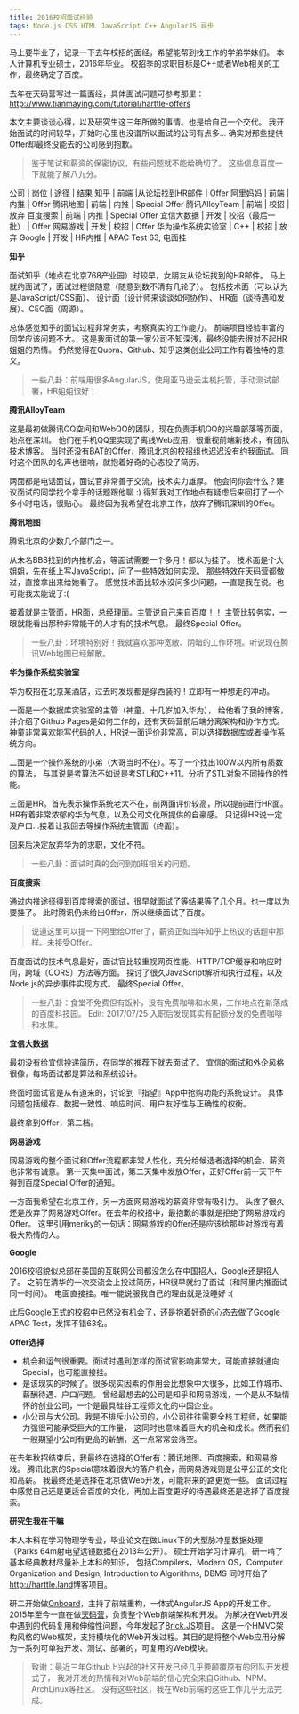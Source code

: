 ```yaml
---
title: 2016校招面试经验
tags: Node.js CSS HTML JavaScript C++ AngularJS 异步
---
```


马上要毕业了，记录一下去年校招的面经，希望能帮到找工作的学弟学妹们。
本人计算机专业硕士，2016年毕业。
校招季的求职目标是C++或者Web相关的工作，最终确定了百度。

去年在天码营写过一篇面经，具体面试问题可参考那里：
<http://www.tianmaying.com/tutorial/harttle-offers>

本文主要谈谈心得，以及研究生这三年所做的事情。也是给自己一个交代。
我开始面试的时间较早，开始时心里也没谱所以面试的公司有点多...
确实对那些提供Offer却最终没能去的公司感到抱歉。

> 鉴于笔试和薪资的保密协议，有些问题就不能给确切了。
> 这些信息百度一下就能了解八九分。

<!--more-->

公司 | 岗位 | 途径 | 结果
知乎 | 前端 |从论坛找到HR邮件 | Offer
阿里妈妈 | 前端 | 内推 | Offer
腾讯地图 | 前端 | 内推 | Special Offer
腾讯AlloyTeam | 前端 | 校招 | 放弃
百度搜索 | 前端 | 内推 | Special Offer
宜信大数据 | 开发 | 校招（最后一批） | Offer
网易游戏 | 开发 | 校招 | Offer 
华为操作系统实验室 | C++ | 校招 | 放弃
Google | 开发 | HR内推 | APAC Test 63, 电面挂

**知乎**

面试知乎（地点在北京768产业园）时较早，女朋友从论坛找到的HR邮件。
马上就约面试了，面试过程很随意（随意到数不清有几轮了）。
包括技术面（可以认为是JavaScript/CSS面）、
设计面（设计师来谈谈如何协作）、
HR面（谈待遇和发展）、CEO面（周源）。

总体感觉知乎的面试过程非常务实，考察真实的工作能力。
前端项目经验丰富的同学应该问题不大。
这是我面试的第一家公司不知深浅，最终没能去很对不起HR姐姐的热情。
仍然觉得在Quora、Github、知乎这类创业公司工作有着独特的意义。

> 一些八卦：前端用很多AngularJS，使用亚马逊云主机托管，手动测试部署，HR姐姐很好！

**腾讯AlloyTeam**

这是最初做腾讯QQ空间和WebQQ的团队，现在负责手机QQ的兴趣部落等页面，地点在深圳。
他们在手机QQ里实现了离线Web应用，很重视前端新技术，有团队技术博客。
当时还没有BAT的Offer，腾讯北京的校招组也迟迟没有约我面试。
同时这个团队的名声也很响，就抱着好奇的心态投了简历。

两面都是电话面试，面试官非常善于交流，技术实力雄厚。
他会问你会什么？建议面试的同学找个拿手的话题跟他聊 :)
得知我对工作地点有疑虑后来回打了一个多小时电话，很贴心。
最终因为我希望在北京工作，放弃了腾讯深圳的Offer。

**腾讯地图**

腾讯北京的少数几个部门之一。

从未名BBS找到的内推机会，等面试需要一个多月！都以为挂了。
技术面是个大姐姐，先在纸上写JavaScript，问了一些特效如何实现。
那些特效在天码营都做过，直接拿出来给她看了。
感觉技术面比较水没问多少问题，一直是我在说。也可能我太能说了:(

接着就是主管面，HR面，总经理面。主管说自己来自百度！！
主管比较务实，一眼就能看出那种非常能干的人才有的技术气息。
最终Special Offer。

> 一些八卦：环境特别好！我就喜欢那种宽敞、阴暗的工作环境。听说现在腾讯Web地图已经解散。

**华为操作系统实验室**

华为校招在北京某酒店，过去时发现都是穿西装的！立即有一种想走的冲动。

一面是一个数据库实验室的主管（神童，十几岁加入华为），
给他看了我的博客，并介绍了Github Pages是如何工作的，还有天码营前后端分离架构和协作方式。
神童非常喜欢能写代码的人，HR说一面评价非常高，可以选择数据库或者操作系统方向。

二面是一个操作系统的小弟（大哥当时不在）。写了一个找出100W以内所有质数的算法，
与其说是考算法不如说是考STL和C++11。分析了STL对象不同操作的性能。

三面是HR。首先表示操作系统老大不在，前两面评价较高，所以提前进行HR面。
HR有着非常浓郁的华为气息，以及公司文化所提供的自豪感。
只记得HR说一定没户口...接着让我回去等操作系统主管面（终面）。

回来后决定放弃华为的求职，文化不符。

> 一些八卦：面试时真的会问到加班相关的问题。

**百度搜索**

通过内推途径得到百度搜索的面试，很早就面试了等结果等了几个月。也一度以为要挂了。
此时腾讯仍未给出Offer，所以继续面试了百度。

> 说道这里可以提一下阿里给Offer了，薪资正如当年知乎上热议的话题中那样。未接受Offer。

百度面试的技术气息最好，面试官比较重视网页性能、HTTP/TCP缓存和响应时间，跨域（CORS）方法等方面。
探讨了很久JavaScript解析和执行过程，以及Node.js的异步事件实现方式。
最终Special Offer。

> 一些八卦：食堂不免费但有饭补，没有免费咖啡和水果，工作地点在新落成的百度科技园。
> Edit: 2017/07/25 入职后发现其实有配额分发的免费咖啡和水果。

**宜信大数据**

最初没有给宜信投递简历，在同学的推荐下就去面试了。
宜信的面试和外企风格很像，每场面试都是算法和系统设计。

终面时面试官是从有道来的，讨论到『指望』App中抢购功能的系统设计。
具体问题包括缓存、数据一致性、响应时间、用户友好性与正确性的权衡。

最终拿到Offer，第二档。

**网易游戏**

网易游戏的整个面试和Offer流程都非常人性化，充分给候选者选择的机会，薪资也非常有诚意。
第一天集中面试，第二天集中发放Offer，正好Offer前一天下午得到百度Special Offer的通知。

一方面我希望在北京工作，另一方面网易游戏的薪资非常有吸引力。
头疼了很久还是放弃了网易游戏Offer。在去年的校招中，最抱歉的事就是拒绝了网易游戏的Offer。
这里引用meriky的一句话：网易游戏的Offer还是应该给那些对游戏有着极大热情的人。

**Google**

2016校招貌似总部在美国的互联网公司都没怎么在中国招人，Google还是招人了。
之前在清华的一次交流会上投过简历，HR很早就约了面试（和阿里内推面试同一时间）。
电面直接挂。唯一能说服我自己的理由就是没睡好 :(

此后Google正式的校招中已然没有机会了，还是抱着好奇的心态去做了Google APAC Test，发挥不错63名。

**Offer选择**

* 机会和运气很重要。面试时遇到怎样的面试官影响非常大，可能直接就通向Special，也可能直接挂。
* 是该现实的时候了。很多现实因素的作用会比想象中大很多，比如工作城市、薪酬待遇、户口问题。
    曾经最想去的公司是知乎和网易游戏，一个是从不缺情怀的创业公司，一个是最具硅谷工程师文化的中国企业。
* 小公司与大公司。我是不排斥小公司的，小公司往往需要全栈工程师，如果能力强很可能承受巨大的工作量，
    这同时也意味着巨大的机会和成长。然而我们一般期望小公司有更高的薪酬，这一点常常会落空。

在去年秋招结束后，我最终在选择的Offer有：腾讯地图、百度搜索，和网易游戏。
腾讯北京的Special意味着很大的落户机会，而网易游戏则是公平公正的文化和高薪。
我最终还是选择在北京做Web开发，可能将来的路更宽一些。
面试过程中感觉自己还是更适合百度的文化，再加上百度更好的待遇最终还是选择了百度搜索。

**研究生我在干嘛**

本人本科在学习物理学专业，毕业论文在做Linux下的大型脉冲星数据处理（Parks 64m射电望远镜数据在2013年公开）。
硕士开始学习计算机，研一啃了基本经典教材尽量补上本科的知识，
包括Compilers，Modern OS，Computer Organization and Design, Introduction to Algorithms, DBMS
同时开始了<http://harttle.land>博客项目。

研二开始做[Onboard](https://onboard.cn)，主持了前端重构，一体式AngularJS App的开发工作。
2015年至今一直在做[天码营](http://tianmaying.com)，负责整个Web前端架构和开发。
为解决在Web开发中遇到的代码复用和伸缩性问题，今年发起了[Brick.JS](https://github.com/brick-js/brick.js)项目。
这是一个HMVC架构风格的Web框架，支持模块化的Web开发过程。其目的是将整个Web应用分解为一系列可单独开发、测试、部署的，可复用的Web模块。

> 致谢：最近三年Github上兴起的社区开发已经几乎要颠覆原有的团队开发模式了，
> 我对开发的热情和对Web前端的信心完全来自Github、NPM、ArchLinux等社区。
> 没有这些社区，我在Web前端的这些工作几乎无法完成。

